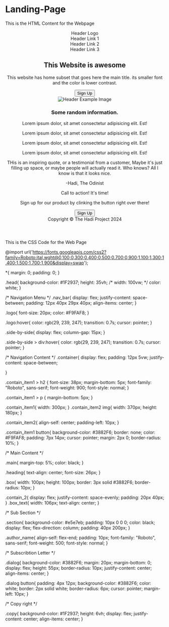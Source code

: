 # Landing-Page
 
This is the HTML  Content for the Webpage

<!DOCTYPE html>
<html lang="en">

<head>
    <meta charset="UTF-8">
    <meta name="viewport" content="width=device-width, initial-scale=1.0">
    <title>Landing Page - Project Using Foundational HTML & CSS</title>
</head>

<body>
    <Header class="head">
        <!-- Navigation Menu  -->
        <nav class="nav_bar">
            <div class="logo">Header Logo</div>
            <div class="nav_item">Header Link 1</div>
            <div class="nav_item">Header Link 2</div>
            <div class="nav_item">Header Link 3</div>
        </nav>
        <!-- Navigation Content  -->
        <div class="container">
            <div class="contain_item1">
                <h2>This Website is awesome</h2>
                <p>This website has home subset that goes here the main title. its smaller font and the color is lower
                    contrast.</p>
                <button>Sign Up</button>
            </div>
            <div class="contain_item2">
                <img src="" alt="Header Example Image">
            </div>
        </div>
        <!-- Main Content  -->
        <main class="main">
            <h3 class="heading">Some random information.</h3>
            <div class="contain_2">
                <div class="items">
                    <div class="box"></div>
                    <p class="box_text">Lorem ipsum dolor, sit amet consectetur adipisicing elit. Est!</p>
                </div>
                <div class="items">
                    <div class="box"></div>
                    <p class="box_text">Lorem ipsum dolor, sit amet consectetur adipisicing elit. Est!</p>
                </div>
                <div class="items">
                    <div class="box"></div>
                    <p class="box_text">Lorem ipsum dolor, sit amet consectetur adipisicing elit. Est!</p>
                </div>
                <div class="items">
                    <div class="box"></div>
                    <p class="box_text">Lorem ipsum dolor, sit amet consectetur adipisicing elit. Est!</p>
                </div>
            </div>
        </main>
        <!-- Sub Section  -->
        <section class="section">
            <p class="quote">
                THis is an inspiring quote, or a testimonial from a customer, Maybe it's just filling up space, or maybe
                people will actually read it. Who knows? All I know is that it looks nice.
            </p>
            <div class="author_name">-Hadi, The Odinist</div>
        </section>
        <!-- Subcribtion Letter -->
         <div class="dialog">
            <div class="content_d">
               <p>Call to action! It's time!</p>
               <p>Sign up for our product by clinking the button right over there!</p>
                <button>Sign Up</button>
            </div>
         </div>
         <!-- Copyright  -->
          <div class="copy">
            Copyright &copy; The Hadi Project 2024
          </div>
    </Header>
</body>

</html>

This is the CSS Code for the Web Page 

@import url('https://fonts.googleapis.com/css2?family=Roboto:ital,wght@0,100;0,300;0,400;0,500;0,700;0,900;1,100;1,300;1,400;1,500;1,700;1,900&display=swap');

*{
    margin: 0;
    padding: 0;
}

.head{
    background-color: #1F2937;
    height: 35vh;
    /* width: 100vw; */
    color: white; 
}


/* Navigation Menu  */
.nav_bar{
    display: flex;
    justify-content: space-between;
    padding: 12px 40px 29px 40px;
    align-items: center;
}

.logo{
    font-size: 20px;
    color: #F9FAF8;
}

.logo:hover{
    color: rgb(29, 239, 247);
    transition: 0.7s;
    cursor: pointer;
}

.side-by-side{
    display: flex;
    column-gap: 15px;
}

.side-by-side > div:hover{
    color: rgb(29, 239, 247);
    transition: 0.7s;
    cursor: pointer;
}

/* Navigation Content  */
.container{
    display: flex;
    padding: 12px 5vw;
    justify-content: space-between;

}

.contain_item1 > h2 {
    font-size: 38px;
    margin-bottom: 5px;
    font-family: "Roboto", sans-serif;
    font-weight: 900;
    font-style: normal;
}

.contain_item1 > p {
    margin-bottom: 5px;
}

.contain_item1{
    width: 300px;
}
.contain_item2 img{
    width: 370px;
    height: 180px;
}

.contain_item2{
    align-self: center;
    padding-left: 10px;
}

.contain_item1 button{
    background-color: #3882F6;
    border: none;
    color: #F9FAF8;
    padding: 7px 14px;
    cursor: pointer;
    margin: 2px 0;
    border-radius: 10%;
}

 /* Main Content  */

.main{
    margin-top: 5%;
    color: black;
}

.heading{
    text-align: center;
    font-size: 26px;
}

.box{
    width: 100px;
    height: 100px;
    border: 3px solid #3882F6;
    border-radius: 10px;
}

.contain_2{
    display: flex;
    justify-content: space-evenly;
    padding: 20px 40px;
}
.box_text{
    width: 106px;
    text-align: center;
}

/* Sub Section  */

.section{
    background-color: #e5e7eb;
    padding: 10px 0 0 0;
    color: black;
    display: flex;
    flex-direction: column;
    padding: 40px 200px;
}

.author_name{
    align-self: flex-end;
    padding: 10px;
    font-family: "Roboto", sans-serif;
    font-weight: 500;
    font-style: normal;
}

/* Subscribtion Letter  */

.dialog{
    background-color: #3882F6;
    margin: 20px;
    margin-bottom: 0;
    display: flex;
    height: 55px;
    border-radius: 10px;
    justify-content: center;
    align-items: center;
}

.dialog button{
    padding: 4px 12px;
    background-color: #3882F6;
    color: white;
    border: 2px solid white;
    border-radius: 6px;
    cursor: pointer;
    margin-left: 10px;
}

/* Copy right  */

.copy{
    background-color: #1F2937;
    height: 6vh;
    display: flex;
    justify-content: center;
    align-items: center;
}


